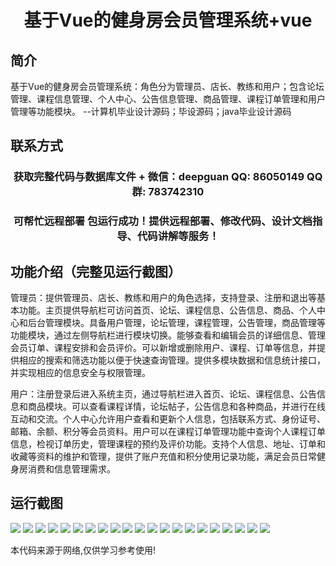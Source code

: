 <p><h1 align="center">基于Vue的健身房会员管理系统+vue</h1></p>

## 简介
基于Vue的健身房会员管理系统：角色分为管理员、店长、教练和用户；包含论坛管理、课程信息管理、个人中心、公告信息管理、商品管理、课程订单管理和用户管理等功能模块。    --计算机毕业设计源码；毕设源码；java毕业设计源码


## 联系方式
<p><h3 align="center">获取完整代码与数据库文件 + 微信：deepguan QQ: 86050149 QQ群: 783742310</h3></p>
<p><h3 align="center">可帮忙远程部署 包运行成功！提供远程部署、修改代码、设计文档指导、代码讲解等服务！</h3></p>

## 功能介绍（完整见运行截图）
管理员：提供管理员、店长、教练和用户的角色选择，支持登录、注册和退出等基本功能。主页提供导航栏可访问首页、论坛、课程信息、公告信息、商品、个人中心和后台管理模块。具备用户管理，论坛管理，课程管理，公告管理，商品管理等功能模块，通过左侧导航栏进行模块切换。能够查看和编辑会员的详细信息、管理会员订单、课程安排和会员评价。可以新增或删除用户、课程、订单等信息，并提供相应的搜索和筛选功能以便于快速查询管理。提供多模块数据和信息统计接口，并实现相应的信息安全与权限管理。

用户：注册登录后进入系统主页，通过导航栏进入首页、论坛、课程信息、公告信息和商品模块。可以查看课程详情，论坛帖子，公告信息和各种商品，并进行在线互动和交流。个人中心允许用户查看和更新个人信息，包括联系方式、身份证号、邮箱、余额、积分等会员资料。用户可以在课程订单管理功能中查询个人课程订单信息，检视订单历史，管理课程的预约及评价功能。支持个人信息、地址、订单和收藏等资料的维护和管理，提供了账户充值和积分使用记录功能，满足会员日常健身房消费和信息管理需求。


## 运行截图
![](img/001.jpg)
![](img/002.jpg)
![](img/003.jpg)
![](img/004.jpg)
![](img/005.jpg)
![](img/006.jpg)
![](img/007.jpg)
![](img/008.jpg)
![](img/009.jpg)
![](img/010.jpg)
![](img/011.jpg)
![](img/012.jpg)
![](img/013.jpg)
![](img/014.jpg)
![](img/015.jpg)
![](img/016.jpg)
![](img/017.jpg)
![](img/018.jpg)
![](img/019.jpg)
![](img/020.jpg)
![](img/021.jpg)

<p>本代码来源于网络,仅供学习参考使用!</p>
